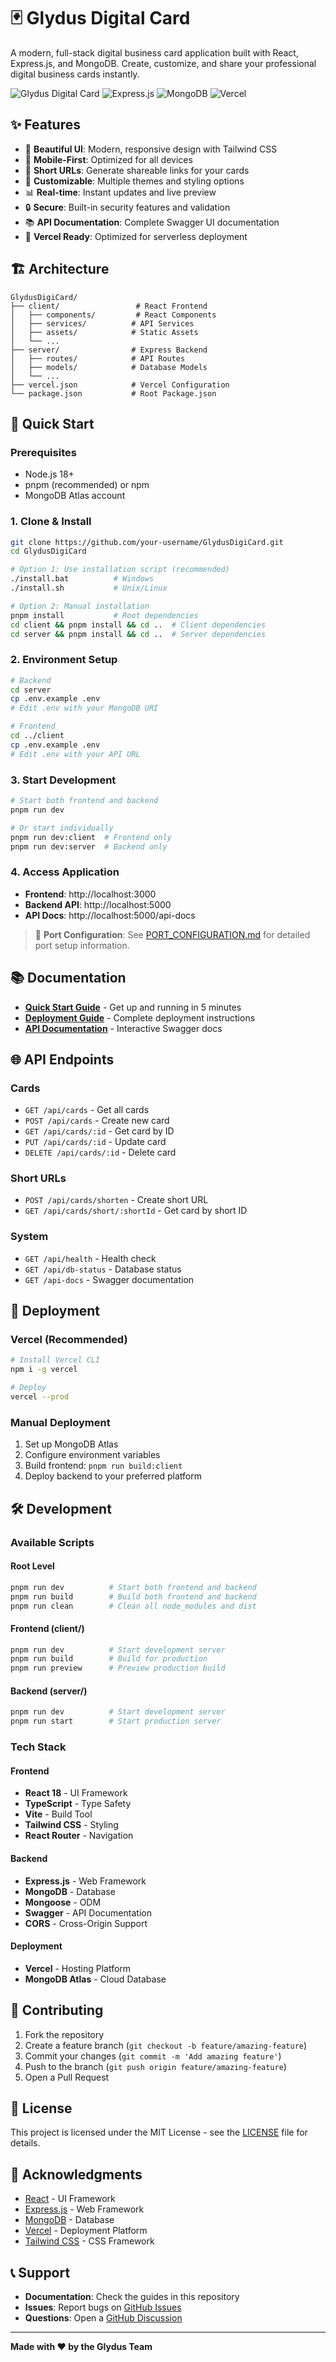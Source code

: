 # 🃏 Glydus Digital Card

A modern, full-stack digital business card application built with React, Express.js, and MongoDB. Create, customize, and share your professional digital business cards instantly.

![Glydus Digital Card](https://img.shields.io/badge/React-18.2.0-blue?style=for-the-badge&logo=react)
![Express.js](https://img.shields.io/badge/Express.js-4.18.2-green?style=for-the-badge&logo=express)
![MongoDB](https://img.shields.io/badge/MongoDB-8.17.0-green?style=for-the-badge&logo=mongodb)
![Vercel](https://img.shields.io/badge/Vercel-Deploy-black?style=for-the-badge&logo=vercel)

## ✨ Features

- 🎨 **Beautiful UI**: Modern, responsive design with Tailwind CSS
- 📱 **Mobile-First**: Optimized for all devices
- 🔗 **Short URLs**: Generate shareable links for your cards
- 🎯 **Customizable**: Multiple themes and styling options
- 📊 **Real-time**: Instant updates and live preview
- 🔒 **Secure**: Built-in security features and validation
- 📚 **API Documentation**: Complete Swagger UI documentation
- 🚀 **Vercel Ready**: Optimized for serverless deployment

## 🏗️ Architecture

```
GlydusDigiCard/
├── client/                 # React Frontend
│   ├── components/         # React Components
│   ├── services/          # API Services
│   ├── assets/            # Static Assets
│   └── ...
├── server/                # Express Backend
│   ├── routes/            # API Routes
│   ├── models/            # Database Models
│   └── ...
├── vercel.json            # Vercel Configuration
└── package.json           # Root Package.json
```

## 🚀 Quick Start

### Prerequisites
- Node.js 18+
- pnpm (recommended) or npm
- MongoDB Atlas account

### 1. Clone & Install
```bash
git clone https://github.com/your-username/GlydusDigiCard.git
cd GlydusDigiCard

# Option 1: Use installation script (recommended)
./install.bat          # Windows
./install.sh           # Unix/Linux

# Option 2: Manual installation
pnpm install           # Root dependencies
cd client && pnpm install && cd ..  # Client dependencies
cd server && pnpm install && cd ..  # Server dependencies
```

### 2. Environment Setup
```bash
# Backend
cd server
cp .env.example .env
# Edit .env with your MongoDB URI

# Frontend
cd ../client
cp .env.example .env
# Edit .env with your API URL
```

### 3. Start Development
```bash
# Start both frontend and backend
pnpm run dev

# Or start individually
pnpm run dev:client  # Frontend only
pnpm run dev:server  # Backend only
```

### 4. Access Application
- **Frontend**: http://localhost:3000
- **Backend API**: http://localhost:5000
- **API Docs**: http://localhost:5000/api-docs

> 📖 **Port Configuration**: See [PORT_CONFIGURATION.md](PORT_CONFIGURATION.md) for detailed port setup information.

## 📚 Documentation

- **[Quick Start Guide](QUICK_START.md)** - Get up and running in 5 minutes
- **[Deployment Guide](DEPLOYMENT_GUIDE.md)** - Complete deployment instructions
- **[API Documentation](http://localhost:5000/api-docs)** - Interactive Swagger docs

## 🌐 API Endpoints

### Cards
- `GET /api/cards` - Get all cards
- `POST /api/cards` - Create new card
- `GET /api/cards/:id` - Get card by ID
- `PUT /api/cards/:id` - Update card
- `DELETE /api/cards/:id` - Delete card

### Short URLs
- `POST /api/cards/shorten` - Create short URL
- `GET /api/cards/short/:shortId` - Get card by short ID

### System
- `GET /api/health` - Health check
- `GET /api/db-status` - Database status
- `GET /api-docs` - Swagger documentation

## 🚀 Deployment

### Vercel (Recommended)
```bash
# Install Vercel CLI
npm i -g vercel

# Deploy
vercel --prod
```

### Manual Deployment
1. Set up MongoDB Atlas
2. Configure environment variables
3. Build frontend: `pnpm run build:client`
4. Deploy backend to your preferred platform

## 🛠️ Development

### Available Scripts

#### Root Level
```bash
pnpm run dev          # Start both frontend and backend
pnpm run build        # Build both frontend and backend
pnpm run clean        # Clean all node_modules and dist
```

#### Frontend (client/)
```bash
pnpm run dev          # Start development server
pnpm run build        # Build for production
pnpm run preview      # Preview production build
```

#### Backend (server/)
```bash
pnpm run dev          # Start development server
pnpm run start        # Start production server
```

### Tech Stack

#### Frontend
- **React 18** - UI Framework
- **TypeScript** - Type Safety
- **Vite** - Build Tool
- **Tailwind CSS** - Styling
- **React Router** - Navigation

#### Backend
- **Express.js** - Web Framework
- **MongoDB** - Database
- **Mongoose** - ODM
- **Swagger** - API Documentation
- **CORS** - Cross-Origin Support

#### Deployment
- **Vercel** - Hosting Platform
- **MongoDB Atlas** - Cloud Database

## 🤝 Contributing

1. Fork the repository
2. Create a feature branch (`git checkout -b feature/amazing-feature`)
3. Commit your changes (`git commit -m 'Add amazing feature'`)
4. Push to the branch (`git push origin feature/amazing-feature`)
5. Open a Pull Request

## 📄 License

This project is licensed under the MIT License - see the [LICENSE](LICENSE) file for details.

## 🙏 Acknowledgments

- [React](https://reactjs.org/) - UI Framework
- [Express.js](https://expressjs.com/) - Web Framework
- [MongoDB](https://www.mongodb.com/) - Database
- [Vercel](https://vercel.com/) - Deployment Platform
- [Tailwind CSS](https://tailwindcss.com/) - CSS Framework

## 📞 Support

- **Documentation**: Check the guides in this repository
- **Issues**: Report bugs on [GitHub Issues](https://github.com/your-username/GlydusDigiCard/issues)
- **Questions**: Open a [GitHub Discussion](https://github.com/your-username/GlydusDigiCard/discussions)

---

**Made with ❤️ by the Glydus Team** 
